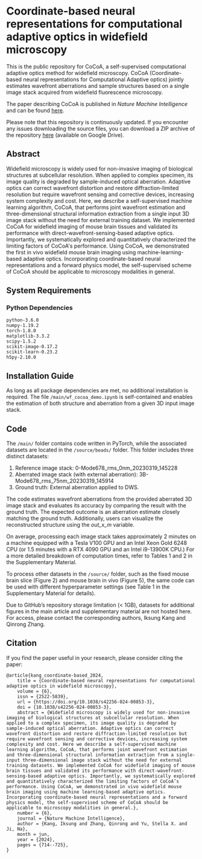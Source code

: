# Coordinate-based neural representations for computational adaptive optics in widefield microscopy
This is the public repository for CoCoA, a self-supervised computational adaptive optics method for widefield microscopy. CoCoA (Coordinate-based neural representations for Computational Adaptive optics) jointly estimates wavefront aberrations and sample structures based on a single image stack acquired from widefield fluorescence microscopy.

The paper describing CoCoA is published in _Nature Machine Intelligence_ and can be found <a href="https://www.nature.com/articles/s42256-024-00853-3">here</a>.

Please note that this repository is continuously updated. If you encounter any issues downloading the source files, you can download a ZIP archive of the repository <a href="https://drive.google.com/file/d/18mbbeQRcXFfIs9I-bkSXHfVo_RfeTHEA/view?usp=sharing">here</a> (available on Google Drive).

## **Abstract**
Widefield microscopy is widely used for non-invasive imaging of biological structures at subcellular resolution. When applied to complex specimen, its image quality is degraded by sample-induced optical aberration. Adaptive optics can correct wavefront distortion and restore diffraction-limited resolution but require wavefront sensing and corrective devices, increasing system complexity and cost. Here, we describe a self-supervised machine learning algorithm, CoCoA, that performs joint wavefront estimation and three-dimensional structural information extraction from a single input 3D image stack without the need for external training dataset. We implemented CoCoA for widefield imaging of mouse brain tissues and validated its performance with direct-wavefront-sensing-based adaptive optics. Importantly, we systematically explored and quantitatively characterized the limiting factors of CoCoA's performance. Using CoCoA, we demonstrated the first in vivo widefield mouse brain imaging using machine-learning-based adaptive optics. Incorporating coordinate-based neural representations and a forward physics model, the self-supervised scheme of CoCoA should be applicable to microscopy modalities in general.

## System Requirements
### Python Dependencies
    python-3.6.0
    numpy-1.19.2
    torch-1.8.0
    matplotlib-3.3.2
    scipy-1.5.2
    scikit-image-0.17.2
    scikit-learn-0.23.2
    h5py-2.10.0

## Installation Guide
As long as all package dependencies are met, no additional installation is required. The file `/main/wf_cocoa_demo.ipynb` is self-contained and enables the estimation of both structure and aberration from a given 3D input image stack.

## Code
The `/main/` folder contains code written in PyTorch, while the associated datasets are located in the `/source/beads/` folder. This folder includes three distinct datasets:

1. Reference image stack: 0-Mode678_rms_0nm_20230319_145228
2. Aberrated image stack (with external aberration): 3B-Mode678_rms_75nm_20230319_145914
3. Ground truth: External aberration applied to DWS.

The code estimates wavefront aberrations from the provided aberrated 3D image stack and evaluates its accuracy by comparing the result with the ground truth. The expected outcome is an aberration estimate closely matching the ground truth. Additionally, users can visualize the reconstructed structure using the _out_x_m_ variable.

On average, processing each image stack takes approximately 2 minutes on a machine equipped with a Tesla V100 GPU and an Intel Xeon Gold 6248 CPU (or 1.5 minutes with a RTX 4090 GPU and an Intel i9-13900K CPU.) For a more detailed breakdown of computation times, refer to Tables 1 and 2 in the Supplementary Material.

To process other datasets in the `/source/` folder, such as the fixed mouse brain slice (Figure 2) and mouse brain in vivo (Figure 5), the same code can be used with different hyperparameter settings (see Table 1 in the Supplementary Material for details).

Due to GitHub’s repository storage limitation (< 1GB), datasets for additional figures in the main article and supplementary material are not hosted here. For access, please contact the corresponding authors, Iksung Kang and Qinrong Zhang.

## Citation
If you find the paper useful in your research, please consider citing the paper:
    
    @article{kang_coordinate-based_2024,
    	title = {Coordinate-based neural representations for computational adaptive optics in widefield microscopy},
    	volume = {6},
    	issn = {2522-5839},
    	url = {https://doi.org/10.1038/s42256-024-00853-3},
    	doi = {10.1038/s42256-024-00853-3},
    	abstract = {Widefield microscopy is widely used for non-invasive imaging of biological structures at subcellular resolution. When applied to a complex specimen, its image quality is degraded by sample-induced optical aberration. Adaptive optics can correct wavefront distortion and restore diffraction-limited resolution but require wavefront sensing and corrective devices, increasing system complexity and cost. Here we describe a self-supervised machine learning algorithm, CoCoA, that performs joint wavefront estimation and three-dimensional structural information extraction from a single-input three-dimensional image stack without the need for external training datasets. We implemented CoCoA for widefield imaging of mouse brain tissues and validated its performance with direct-wavefront-sensing-based adaptive optics. Importantly, we systematically explored and quantitatively characterized the limiting factors of CoCoA’s performance. Using CoCoA, we demonstrated in vivo widefield mouse brain imaging using machine learning-based adaptive optics. Incorporating coordinate-based neural representations and a forward physics model, the self-supervised scheme of CoCoA should be applicable to microscopy modalities in general.},
    	number = {6},
    	journal = {Nature Machine Intelligence},
    	author = {Kang, Iksung and Zhang, Qinrong and Yu, Stella X. and Ji, Na},
    	month = jun,
    	year = {2024},
    	pages = {714--725},
    }
